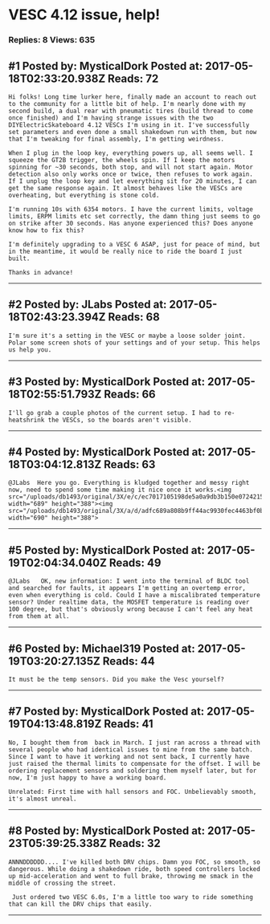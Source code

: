 # VESC 4.12 issue, help!

### Replies: 8 Views: 635

## \#1 Posted by: MysticalDork Posted at: 2017-05-18T02:33:20.938Z Reads: 72

```
Hi folks! Long time lurker here, finally made an account to reach out to the community for a little bit of help. I'm nearly done with my second build, a dual rear with pneumatic tires (build thread to come once finished) and I'm having strange issues with the two DIYElectricSkateboard 4.12 VESCs I'm using in it. I've successfully set parameters and even done a small shakedown run with them, but now that I'm tweaking for final assembly, I'm getting weirdness.

When I plug in the loop key, everything powers up, all seems well. I squeeze the GT2B trigger, the wheels spin. If I keep the motors spinning for ~30 seconds, both stop, and will not start again. Motor detection also only works once or twice, then refuses to work again. If I unplug the loop key and let everything sit for 20 minutes, I can get the same response again. It almost behaves like the VESCs are overheating, but everything is stone cold.

I'm running 10s with 6354 motors. I have the current limits, voltage limits, ERPM limits etc set correctly, the damn thing just seems to go on strike after 30 seconds. Has anyone experienced this? Does anyone know how to fix this?

I'm definitely upgrading to a VESC 6 ASAP, just for peace of mind, but in the meantime, it would be really nice to ride the board I just built.

Thanks in advance!
```

---
## \#2 Posted by: JLabs Posted at: 2017-05-18T02:43:23.394Z Reads: 68

```
I'm sure it's a setting in the VESC or maybe a loose solder joint. Polar some screen shots of your settings and of your setup. This helps us help you.
```

---
## \#3 Posted by: MysticalDork Posted at: 2017-05-18T02:55:51.793Z Reads: 66

```
I'll go grab a couple photos of the current setup. I had to re-heatshrink the VESCs, so the boards aren't visible.
```

---
## \#4 Posted by: MysticalDork Posted at: 2017-05-18T03:04:12.813Z Reads: 63

```
@JLabs  Here you go. Everything is kludged together and messy right now, need to spend some time making it nice once it works.<img src="/uploads/db1493/original/3X/e/c/ec7017105198de5a0a9db3b150e0724215b95e61.jpg" width="689" height="388"><img src="/uploads/db1493/original/3X/a/d/adfc689a808b9ff44ac9930fec4463bf0bae8ded.jpg" width="690" height="388">
```

---
## \#5 Posted by: MysticalDork Posted at: 2017-05-19T02:04:34.040Z Reads: 49

```
@JLabs   OK, new information: I went into the terminal of BLDC tool and searched for faults, it appears I'm getting an overtemp error, even when everything is cold. Could I have a miscalibrated temperature sensor? Under realtime data, the MOSFET temperature is reading over 100 degree, but that's obviously wrong because I can't feel any heat from them at all.
```

---
## \#6 Posted by: Michael319 Posted at: 2017-05-19T03:20:27.135Z Reads: 44

```
It must be the temp sensors. Did you make the Vesc yourself?
```

---
## \#7 Posted by: MysticalDork Posted at: 2017-05-19T04:13:48.819Z Reads: 41

```
No, I bought them from  back in March. I just ran across a thread with several people who had identical issues to mine from the same batch. Since I want to have it working and not sent back, I currently have just raised the thermal limits to compensate for the offset. I will be ordering replacement sensors and soldering them myself later, but for now, I'm just happy to have a working board.

Unrelated: First time with hall sensors and FOC. Unbelievably smooth, it's almost unreal.
```

---
## \#8 Posted by: MysticalDork Posted at: 2017-05-23T05:39:25.338Z Reads: 32

```
ANNNDDDDDD.... I've killed both DRV chips. Damn you FOC, so smooth, so dangerous. While doing a shakedown ride, both speed controllers locked up mid-acceleration and went to full brake, throwing me smack in the middle of crossing the street.

 Just ordered two VESC 6.0s, I'm a little too wary to ride something that can kill the DRV chips that easily.
```

---
